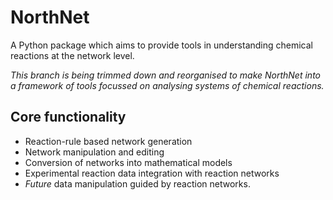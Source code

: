 # NorthNet

A Python package which aims to provide tools in understanding chemical reactions at the network level.

*This branch is being trimmed down and reorganised to make NorthNet into a framework of tools focussed on analysing systems of chemical reactions.*

## Core functionality

- Reaction-rule based network generation
- Network manipulation and editing
- Conversion of networks into mathematical models
- Experimental reaction data integration with reaction networks
- *Future* data manipulation guided by reaction networks.
